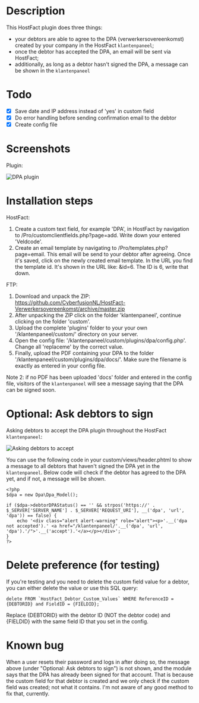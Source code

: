 # Description

This HostFact plugin does three things:
- your debtors are able to agree to the DPA (verwerkersovereenkomst) created by your company in the HostFact `klantenpaneel`;
- once the debtor has accepted the DPA, an email will be sent via HostFact;
- additionally, as long as a debtor hasn't signed the DPA, a message can be shown in the `klantenpaneel`

# Todo
- [x] Save date and IP address instead of 'yes' in custom field
- [x] Do error handling before sending confirmation email to the debtor
- [x] Create config file

# Screenshots

Plugin:

![DPA plugin](https://i.imgur.com/wtMLjBs.png)


# Installation steps

HostFact:
1. Create a custom text field, for example 'DPA', in HostFact by navigation to /Pro/customclientfields.php?page=add. Write down your entered 'Veldcode'.
2. Create an email template by navigating to /Pro/templates.php?page=email. This email will be send to your debtor after agreeing. Once it's saved, click on the newly created email template. In the URL you find the template id. It's shown in the URL like: &id=6. The ID is 6, write that down.

FTP:
1. Download and unpack the ZIP: https://github.com/CyberfusionNL/HostFact-Verwerkersovereenkomst/archive/master.zip
2. After unpacking the ZIP click on the folder 'klantenpaneel', continue clicking on the folder 'custom'.
3. Upload the complete 'plugins' folder to your your own '/klantenpaneel/custom/' directory on your server.
4. Open the config file: '/klantenpaneel/custom/plugins/dpa/config.php'. Change all 'replaceme' by the correct value.
5. Finally, upload the PDF containing your DPA to the folder '/klantenpaneel/custom/plugins/dpa/docs/'. Make sure the filename is exactly as entered in your config file.

Note 2: if no PDF has been uploaded 'docs' folder and entered in the config file, visitors of the `klantenpaneel` will see a message saying that the DPA can be signed soon.

# Optional: Ask debtors to sign
Asking debtors to accept the DPA plugin throughout the HostFact `klantenpaneel`:

![Asking debtors to accept](https://i.imgur.com/LX3OR9A.png)

You can use the following code in your custom/views/header.phtml to show a message to all debtors that haven't signed the DPA yet in the `klantenpaneel`. Below code will check if the debtor has agreed to the DPA yet, and if not, a message will be shown.

    <?php
    $dpa = new Dpa\Dpa_Model();

    if ($dpa->debtorDPAStatus() == '' && strpos('https://' . $_SERVER['SERVER_NAME'] . $_SERVER['REQUEST_URI'], __('dpa', 'url', 'dpa')) == false) {
        echo '<div class="alert alert-warning" role="alert"><p>'.__('dpa not accepted').' <a href="/klantenpaneel/'.__('dpa', 'url', 'dpa').'/">'.__('accept').'</a></p></div>';
    }
    ?>

# Delete preference (for testing)

If you're testing and you need to delete the custom field value for a debtor, you can either delete the value or use this SQL query:

    delete FROM `HostFact_Debtor_Custom_Values` WHERE ReferenceID = {DEBTORID} and FieldID = {FIELDID};

Replace {DEBTORID} with the debtor ID (NOT the debtor code) and {FIELDID} with the same field ID that you set in the config.

# Known bug

When a user resets their password and logs in after doing so, the message above (under "Optional: Ask debtors to sign") is not shown, and the module says that the DPA has already been signed for that account. That is because the custom field for that debtor is created and we only check if the custom field was created; not what it contains. I'm not aware of any good method to fix that, currently.
